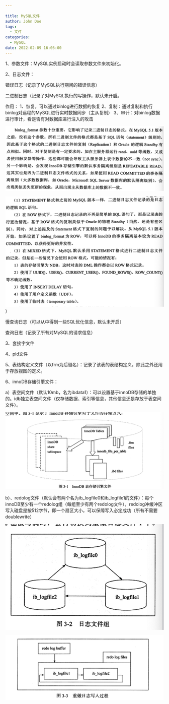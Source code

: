 ```yaml
---

title: MySQL文件
author: John Doe
tags:
  - 文件
categories:
  - MySQL
date: 2022-02-09 16:05:00
---
```


1、参数文件：MySQL实例启动时会读取参数文件来初始化。

2、日志文件：

错误日志（记录了MySQL执行期间的错误信息）

二进制日志（记录了对MySQL执行的写操作，默认未开启。

作用：
1、恢复，可以通过binlog进行数据的恢复
2、复制：通过复制和执行binlog对远程的MySQL进行实时数据同步（主从复制）
3、审计：对binlog数据进行审计，看是否有对数据库进行注入的攻击


 ![upload successful](../images/pasted-81.png)
 
 
 ![upload successful](../images/pasted-82.png)
）

慢查询日志（可以从中得到一些SQL优化信息，默认未开启）

查询日志（记录了所有对MySQL的请求信息）

3、套接字文件

4、pid文件

5、表结构定义文件（以frm为后缀名）：记录了该表的表结构定义。除此之外还用于存放视图的定义。

6、innoDB存储引擎文件：

a）表空间文件（默认10mb，名为ibdata1）：可以设置基于innoDB存储的单独的。idb独立表空间文件（仅存储数据、索引等信息，其他信息还是存放于表空间文件）。

 ![upload successful](../images/pasted-78.png)
 
 b）、redolog文件（默认会有两个名为ib_logfile0和ib_logfile1的文件）：每个innoDB至少有一个redolog组（每组至少有两个redolog文件），redolog冲缓冲区写入磁盘是按512字节，即一个扇区大小，可以保障写入必定成功（所有不需要doublewrite）
 
 
 ![upload successful](../images/pasted-79.png)
 
 
 ![upload successful](../images/pasted-80.png)
 
 
